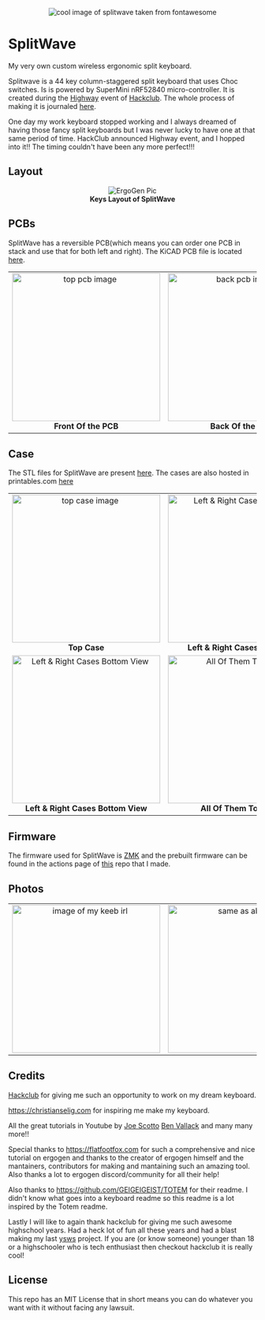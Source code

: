 <p align="center">
  <img src="https://github.com/user-attachments/assets/892ccf2b-5d3c-44c5-9624-7379cf9273d3" alt="cool image of splitwave taken from fontawesome" /><br>
</p>

# SplitWave
My very own custom wireless ergonomic split keyboard.

Splitwave is a 44 key column-staggered split keyboard that uses Choc switches.
Is is powered by SuperMini nRF52840 micro-controller. It is created during the
[Highway](https://highway.hackclub.com/) event of [Hackclub](https://hackclub.com/). The whole process of making it is journaled [here](https://github.com/AnkushRoy-code/SplitWave/blob/main/JOURNAL.md).

One day my work keyboard stopped working and I always dreamed of having those
fancy split keyboards but I was never lucky to have one at that same period of
time. HackClub announced Highway event, and I hopped into it!! The timing
couldn't have been any more perfect!!!

## Layout
<p align="center">
  <img src="https://github.com/user-attachments/assets/c5044cca-7e35-4981-b7e6-44f1080ee87a" alt="ErgoGen Pic" /><br>
  <b>Keys Layout of SplitWave</b>
</p>

## PCBs
SplitWave has a reversible PCB(which means you can order one PCB in stack and
use that for both left and right).
The KiCAD PCB file is located [here](https://github.com/AnkushRoy-code/SplitWave/blob/main/ergogen/pcb/board.kicad_pcb).

<table>
  <tr>
    <td align="center">
      <img src="https://github.com/user-attachments/assets/d6bdcda3-fc9e-407a-a3c5-6bb332dbc9ab" alt="top pcb image" width="300"/><br>
      <b>Front Of the PCB</b>
    </td>
    <td align="center">
      <img src="https://github.com/user-attachments/assets/a482d28e-3f60-4139-b6f1-a964b47f3720" alt="back pcb image" width="300"/><br>
      <b>Back Of the PCB</b>
    </td>
    <td align="center">
      <img src="https://github.com/user-attachments/assets/7bd0ee6d-b7cc-4e0a-bba2-bdaa8828d381" alt="pcb image" width="300"/><br>
      <b>PCB in KiCAD</b>
    </td>
  </tr>
</table>

## Case
The STL files for SplitWave are present [here](https://github.com/AnkushRoy-code/SplitWave/tree/main/ergogen/output/cases).
The cases are also hosted in printables.com [here](https://www.printables.com/model/1317576-splitwave-split-keyboard-cases)

<table>
  <tr>
    <td align="center">
      <img src="https://github.com/user-attachments/assets/1f0998a9-cd44-4a47-bd2a-298da881935b" alt="top case image" width="300"/><br>
      <b>Top Case</b>
    </td>
    <td align="center">
      <img src="https://github.com/user-attachments/assets/cf97d706-b153-4e5c-b230-a11705836418" alt="Left & Right Cases Top View" width="300"/><br>
      <b>Left & Right Cases Top View</b>
    </td>
  </tr>
  <tr>
    <td align="center">
      <img src="https://github.com/user-attachments/assets/d15548ed-12db-4938-bf6f-55a3b49ceb8a" alt="Left & Right Cases Bottom View" width="300"/><br>
      <b>Left & Right Cases Bottom View</b>
    </td>
    <td align="center">
      <img src="https://github.com/user-attachments/assets/08b8bdc6-d0dd-42f5-baed-ce1664948572" alt="All Of Them Together" width="300"/><br>
      <b>All Of Them Together</b>
    </td>
  </tr>
</table>

## Firmware
The firmware used for SplitWave is [ZMK](https://zmk.dev) and the prebuilt firmware can be found in the actions page of [this](https://github.com/AnkushRoy-code/zmk-config-splitwave) repo that I made.

## Photos
<table>
  <tr>
    <td align="center">
      <img src="https://github.com/user-attachments/assets/ddb8ca48-bec6-45c1-bd18-3047e059a321" alt="image of my keeb irl" width="300"/><br>
    </td>
    <td align="center">
      <img src="https://github.com/user-attachments/assets/708d8701-cea0-4e98-b7e1-161e12ed0784" alt="same as above" width="300"/><br>
    </td>
  </tr>
</table>

## Credits
[Hackclub](https://hackclub.com/) for giving me such an opportunity to work on my dream keyboard.

https://christianselig.com for inspiring me make my keyboard.

All the great tutorials in Youtube by [Joe Scotto](https://www.youtube.com/@joe_scotto) [Ben Vallack](https://www.youtube.com/@BenVallack) and many many more!!

Special thanks to https://flatfootfox.com for such a comprehensive and nice
tutorial on ergogen and thanks to the creator of ergogen himself and the
mantainers, contributors for making and mantaining such an amazing tool. Also
thanks a lot to ergogen discord/community for all their help!

Also thanks to https://github.com/GEIGEIGEIST/TOTEM for their readme. I didn't
know what goes into a keyboard readme so this readme is a lot inspired by the
Totem readme.

Lastly I will like to again thank hackclub for giving me such awesome
highschool years. Had a heck lot of fun all these years and had a blast making
my last [ysws](https://ysws.hackclub.com/) project. If you are (or know someone) younger than 18 or a
highschooler who is tech enthusiast then checkout hackclub it is really cool!

## License
This repo has an MIT License that in short means you can do whatever you want
with it without facing any lawsuit.
